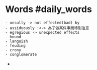 # Words #daily_words
	- unsully -> not effected(bad) by
	- assiduously :<-> 為了做某件事而特別注意
	- egregious -> unexpected effects
	- hound
	- languish
	- feuding
	- crony
	- conglomerate
-